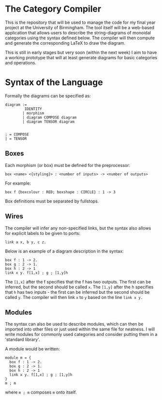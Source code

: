 # The Category Compiler
This is the repository that will be used to manage the code for my final year project at the University of Birmingham. The tool itself will be a web-based application that allows users to describe the string-diagrams of monoidal categories using the syntax defined below. The compiler will then compute and generate the corresponding LaTeX to draw the diagram.

This is still in early stages but very soon (within the next week) I aim to have a working prototype that will at least generate diagrams for basic categories and operations.

# Syntax of the Language
Formally the diagrams can be specified as:
```
diagram :=
	     IDENTITY
        | morphism
        | diagram COMPOSE diagram
        | diagram TENSOR diagram


; = COMPOSE
| = TENSOR
```
## Boxes
Each morphism (or box) must be defined for the preprocessor:
```
box <name> <{styling}> : <number of inputs> -> <number of outputs>
```
For example:
```
box f {boxcolour : RED; boxshape : CIRCLE} : 1 -> 3
```
Box definitions must be separated by fullstops.

## Wires
The compiler will infer any non-specified links, but the syntax also allows for explicit labels to be given to ports:
```
link a x, b y, c z.
```

Below is an example of a diagram description in the syntax:
```
box f : 1 -> 2.
box g : 2 -> 1.
box h : 2 -> 1
link x y. f[1,x] ; g ; [1,y]h
```
The `[1,x]` after the f specifies that the f has two outputs. The first can be inferred, but the second should be called `x`. The `[1,y]` after the h specifies that `h` has two inputs - the first can be inferred but the second should be called `y`. The compiler will then link `x` to `y` based on the line `link x y.`

## Modules
The syntax can also be used to describe modules, which can then be imported into other files or just used within the same file for neatness. I will write modules for commonly used categories and consider putting them in a 'standard library'.

A module would be written:
```
module m = {
  box f : 1 -> 2.
  box g : 2 -> 1.
  box h : 2 -> 1
  link x y. f[1,x] ; g ; [1,y]h
}
m ; m
```
where `m ; m` composes `m` onto itself.
